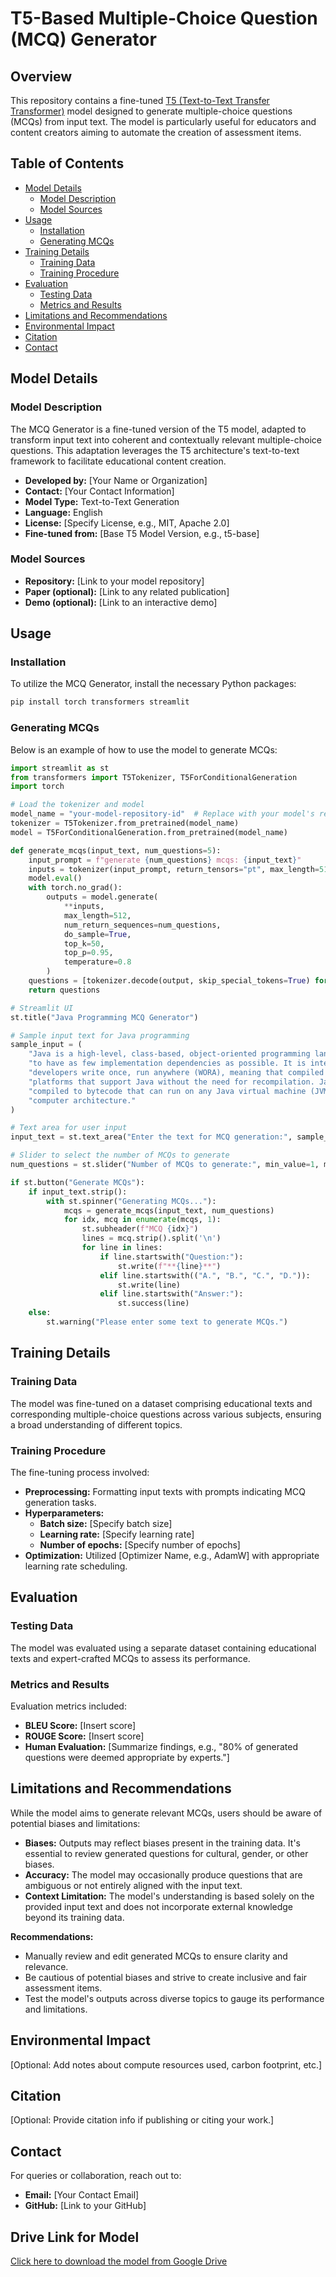 
# T5-Based Multiple-Choice Question (MCQ) Generator

## Overview

This repository contains a fine-tuned [T5 (Text-to-Text Transfer Transformer)](https://huggingface.co/docs/transformers/model_doc/t5) model designed to generate multiple-choice questions (MCQs) from input text. The model is particularly useful for educators and content creators aiming to automate the creation of assessment items.

## Table of Contents

- [Model Details](#model-details)
  - [Model Description](#model-description)
  - [Model Sources](#model-sources)
- [Usage](#usage)
  - [Installation](#installation)
  - [Generating MCQs](#generating-mcqs)
- [Training Details](#training-details)
  - [Training Data](#training-data)
  - [Training Procedure](#training-procedure)
- [Evaluation](#evaluation)
  - [Testing Data](#testing-data)
  - [Metrics and Results](#metrics-and-results)
- [Limitations and Recommendations](#limitations-and-recommendations)
- [Environmental Impact](#environmental-impact)
- [Citation](#citation)
- [Contact](#contact)

## Model Details

### Model Description

The MCQ Generator is a fine-tuned version of the T5 model, adapted to transform input text into coherent and contextually relevant multiple-choice questions. This adaptation leverages the T5 architecture's text-to-text framework to facilitate educational content creation.

- **Developed by:** [Your Name or Organization]  
- **Contact:** [Your Contact Information]  
- **Model Type:** Text-to-Text Generation  
- **Language:** English  
- **License:** [Specify License, e.g., MIT, Apache 2.0]  
- **Fine-tuned from:** [Base T5 Model Version, e.g., t5-base]

### Model Sources

- **Repository:** [Link to your model repository]  
- **Paper (optional):** [Link to any related publication]  
- **Demo (optional):** [Link to an interactive demo]

## Usage

### Installation

To utilize the MCQ Generator, install the necessary Python packages:

```bash
pip install torch transformers streamlit
```

### Generating MCQs

Below is an example of how to use the model to generate MCQs:

```python
import streamlit as st
from transformers import T5Tokenizer, T5ForConditionalGeneration
import torch

# Load the tokenizer and model
model_name = "your-model-repository-id"  # Replace with your model's repository ID
tokenizer = T5Tokenizer.from_pretrained(model_name)
model = T5ForConditionalGeneration.from_pretrained(model_name)

def generate_mcqs(input_text, num_questions=5):
    input_prompt = f"generate {num_questions} mcqs: {input_text}"
    inputs = tokenizer(input_prompt, return_tensors="pt", max_length=512, truncation=True)
    model.eval()
    with torch.no_grad():
        outputs = model.generate(
            **inputs,
            max_length=512,
            num_return_sequences=num_questions,
            do_sample=True,
            top_k=50,
            top_p=0.95,
            temperature=0.8
        )
    questions = [tokenizer.decode(output, skip_special_tokens=True) for output in outputs]
    return questions

# Streamlit UI
st.title("Java Programming MCQ Generator")

# Sample input text for Java programming
sample_input = (
    "Java is a high-level, class-based, object-oriented programming language that is designed "
    "to have as few implementation dependencies as possible. It is intended to let application "
    "developers write once, run anywhere (WORA), meaning that compiled Java code can run on all "
    "platforms that support Java without the need for recompilation. Java applications are typically "
    "compiled to bytecode that can run on any Java virtual machine (JVM) regardless of the underlying "
    "computer architecture."
)

# Text area for user input
input_text = st.text_area("Enter the text for MCQ generation:", sample_input, height=200)

# Slider to select the number of MCQs to generate
num_questions = st.slider("Number of MCQs to generate:", min_value=1, max_value=10, value=5)

if st.button("Generate MCQs"):
    if input_text.strip():
        with st.spinner("Generating MCQs..."):
            mcqs = generate_mcqs(input_text, num_questions)
            for idx, mcq in enumerate(mcqs, 1):
                st.subheader(f"MCQ {idx}")
                lines = mcq.strip().split('\n')
                for line in lines:
                    if line.startswith("Question:"):
                        st.write(f"**{line}**")
                    elif line.startswith(("A.", "B.", "C.", "D.")):
                        st.write(line)
                    elif line.startswith("Answer:"):
                        st.success(line)
    else:
        st.warning("Please enter some text to generate MCQs.")
```

## Training Details

### Training Data

The model was fine-tuned on a dataset comprising educational texts and corresponding multiple-choice questions across various subjects, ensuring a broad understanding of different topics.

### Training Procedure

The fine-tuning process involved:

- **Preprocessing:** Formatting input texts with prompts indicating MCQ generation tasks.
- **Hyperparameters:**
  - **Batch size:** [Specify batch size]
  - **Learning rate:** [Specify learning rate]
  - **Number of epochs:** [Specify number of epochs]
- **Optimization:** Utilized [Optimizer Name, e.g., AdamW] with appropriate learning rate scheduling.

## Evaluation

### Testing Data

The model was evaluated using a separate dataset containing educational texts and expert-crafted MCQs to assess its performance.

### Metrics and Results

Evaluation metrics included:

- **BLEU Score:** [Insert score]  
- **ROUGE Score:** [Insert score]  
- **Human Evaluation:** [Summarize findings, e.g., "80% of generated questions were deemed appropriate by experts."]

## Limitations and Recommendations

While the model aims to generate relevant MCQs, users should be aware of potential biases and limitations:

- **Biases:** Outputs may reflect biases present in the training data. It's essential to review generated questions for cultural, gender, or other biases.
- **Accuracy:** The model may occasionally produce questions that are ambiguous or not entirely aligned with the input text.
- **Context Limitation:** The model's understanding is based solely on the provided input text and does not incorporate external knowledge beyond its training data.

**Recommendations:**

- Manually review and edit generated MCQs to ensure clarity and relevance.
- Be cautious of potential biases and strive to create inclusive and fair assessment items.
- Test the model's outputs across diverse topics to gauge its performance and limitations.

## Environmental Impact

[Optional: Add notes about compute resources used, carbon footprint, etc.]

## Citation

[Optional: Provide citation info if publishing or citing your work.]

## Contact

For queries or collaboration, reach out to:

- **Email:** [Your Contact Email]
- **GitHub:** [Link to your GitHub]

## Drive Link for Model

[Click here to download the model from Google Drive](https://drive.google.com/uc?export=download&id=1lU0FfmVBCMJcf-_r4uJNB1EoTCQc9OqG)
